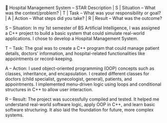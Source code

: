 🏥 Hospital Management System – STAR Description
| S | Situation – What was the context/problem?
| T | Task – What was your responsibility or goal?
| A | Action – What steps did you take?
| R | Result – What was the outcome?

S – Situation:
In my 1st semester of BS Artificial Intelligence, I was assigned a C++ project to build a basic system that could simulate real-world applications. I chose to develop a Hospital Management System.

T – Task:
The goal was to create a C++ program that could manage patient details, doctors' information, and hospital-related functionalities like appointments or record-keeping.

A – Action:
I used object-oriented programming (OOP) concepts such as classes, inheritance, and encapsulation. I created different classes for doctors (child specialist, gynecologist, general), patients, and appointments. I implemented menu-driven logic using loops and conditional structures in C++ to allow user interaction.

R – Result:
The project was successfully compiled and tested. It helped me understand real-world software logic, apply OOP in C++, and learn basic software structuring. It also laid the foundation for future, more complex systems.
